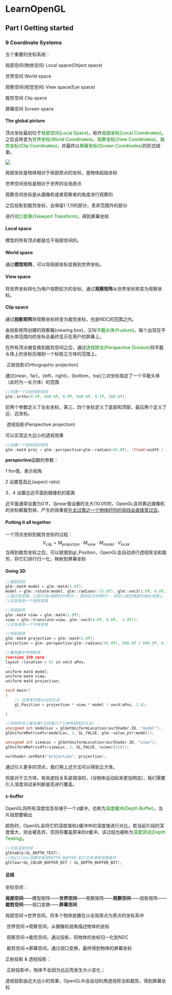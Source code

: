 # LearnOpenGL

## Part I	Getting started

### 9	Coordinate Systems

五个重要的坐标系统：

局部空间(物体空间)	Local space(Object space)

世界空间					 World space

观察空间(视觉空间)	View space(Eye space)

裁剪空间					 Clip space

屏幕空间					 Screen space

#### The global picture

顶点坐标最初位于<font color = 'green'>局部空间(Local Space)</font>，称作<font color = 'green'>局部坐标(Local Coordinates)</font>，之后会转变为<font color = 'green'>世界坐标(World Coordinates)</font>、<font color = 'green'>观察坐标(View Coordinates)</font>、<font color = 'green'>裁剪坐标(Clip Coordinates)</font>，并最终以<font color = 'green'>屏幕坐标(Screen Coordinates)</font>的形式结束。

![](https://github.com/Kevincyc99/Images-Store/raw/main/LearnOpenGL/Notes/09_Coordinate_Systems.png)

局部坐标是物体相对于局部原点的坐标，是物体起始坐标

世界空间坐标是相对于世界的全局原点

观察空间坐标是从摄像机或者观察者的角度进行观察的

之后投影到裁剪坐标，会保留(-1,1)的部分，丢弃范围外的部分

进行<font color = 'green'>视口变换(Viewport Transform)</font>，得到屏幕坐标

#### Local space

模型的所有顶点都是位于局部空间的。

#### World space

通过**模型矩阵**，可以将局部坐标变换到世界坐标。

#### View space

将世界坐标转化为用户视野前方的坐标，通过**观察矩阵**从世界坐标转变为观察坐标。

#### Clip space

通过**投影矩阵**将观察坐标转变为裁剪坐标，也是NDC的范围之内。

由投影矩阵创建的观察箱(viewing box)，又叫<font color = 'green'>平截头体(frustum)</font>，每个出现在平截头体范围内的坐标会最终显示在用户的屏幕上。

在所有顶点被变换到裁剪空间之后，通过<font color = 'green'>透视除法(Perspective Division)</font>将平截头体上的坐标压缩到一个标桩立方体的范围上。

​	正射投影(Orthographic projection)

通过{near，far}，{left，right}，{bottom，top}三对坐标指定了一个平截头体（此时为一长方体）的范围

```c++
//创建一个正射投影矩阵
glm::ortho(0.0f, 800.0f, 0.0f, 600.0f, 0.1f, 100.0f);
```

前两个参数定义了左右坐标，第三、四个坐标定义了底部和顶部，最后两个定义了近、远坐标。

​	透视投影(Perspective projection)

可以实现近大远小的透视效果

```c++
//创建一个透视投影矩阵
glm::mat4 proj = glm::perspective(glm::radians(45.0f), (float)width / (float)height, 0.1f, 100.0f);
```

**perspective**函数的参数：

1	fov值，表示视角

2	设置宽高比(aspect ratio)

3、4	设置近远平面到摄像机的距离

​	近平面通常设置为0.1f，当near值设置的太大(10.0f)时，OpenGL会将靠近摄像机的坐标都裁剪掉，产生的效果是<u>在太过靠近一个物体时你的视线会直接穿过去</u>。

#### Putting it all together

一个顶点坐标到裁剪坐标的过程：
$$
V_{clip} = M_{projection} \cdot M_{view} \cdot M_{model} \cdot V_{local}
$$
当得到裁剪坐标之后，可以赋值到gl_Position，OpenGL会自动进行透视除法和裁剪，将它们进行归一化，映射到屏幕坐标

#### Going 3D

```c++
//模型矩阵
glm::mat4 model = glm::mat4(1.0f);
model = glm::rotate(model, glm::radians(-55.0f), glm::vec3(1.0f, 0.0f, 0.0f));
//通过该变换，让图片绕x轴顺时针转55°，即向后方向转55°，视觉上就好像图片躺在地面上
//实际是做一个旋转变换
```

```c++
//观察矩阵
glm::mat4 view = glm::mat4(1.0f);
view = glm::translate(view, glm::vec3(0.0f, 0.0f, -3.0f));
//实际是做一个平移变换
```

```c++
//投影矩阵
glm::mat4 projection = glm::mat4(1.0f);
projection = glm::perspective(glm::radians(45.0f), 800.0f / 600.0f, 0.1f, 100.0f);
```

```c++
//着色器中声明矩阵
#version 330 core
layout (location = 0) in vec3 aPos;
...
uniform mat4 model;
uniform mat4 view;
uniform mat4 projection;

void main()
{
    // 注意乘法要从右向左读
    gl_Position = projection * view * model * vec4(aPos, 1.0);
    ...
}
```

```c++
//将矩阵传入着色器(分别展示了三种传矩阵的方法)
unsigned int modelLoc = glGetUniformLocation(ourShader.ID, "model");
glUniformMatrix4fv(modelLoc, 1, GL_FALSE, glm::value_ptr(model));

unsigned int viewLoc = glGetUniformLocation(ourShader.ID, "view");
glUniformMatrix4fv(viewLoc, 1, GL_FALSE, &view[0][0]);

ourShader.setMat4("projection", projection);
```

通过引入更多的顶点，我们用上述方法可以得到立方体。



但是对于立方体，有些遮挡关系是错误的，(当物体运动起来更加明显)，我们需要引入深度测试来判断是否进行覆盖。

#### z-buffer

OpenGL将所有深度信息存储于一个z缓冲，也称为<font color = 'green'>深度缓冲(Depth Buffer)</font>，当片段想要输出

颜色时，OpenGL会将它的深度值和z缓冲中的深度值进行对比，若当前片段的深度值大，则会被丢弃，否则将覆盖原来的z缓冲，该过程也被称为<font color = 'green'>深度测试(Depth Testing)</font>。

```c++
//开启深度测试
glEnable(GL_DEPTH_TEST);
//在glClear函数中指定DEPTH_BUFFER_BIT位来清除深度缓冲
glClear(GL_COLOR_BUFFER_BIT | GL_DEPTH_BUFFER_BIT);
```



#### 总结

坐标空间：

​	**局部空间**——模型矩阵——**世界空间**——观察矩阵——**观察空间**——投影矩阵——**裁剪空间**——视口变换——**屏幕空间**

​	局部空间->世界空间，将多个物体放置在以全局原点为原点的坐标系中

​	世界空间->观察空间，从摄像机视角描述物体的坐标

​	观察空间->裁剪空间，通过投影，将物体的坐标归一化到NDC

​	裁剪空间->屏幕空间，通过视口变换，最终得到物体的屏幕坐标

正射投影 & 透视投影：

​	正射投影中，物体不会因为远近而发生大小变化；

​	透视投影由近大远小的效果，OpenGL中会自动利用透视除法和裁剪，得到屏幕坐标